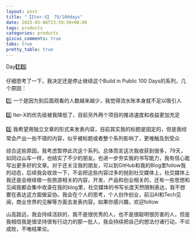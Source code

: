 ```yaml
---
layout: post
title: "【Iter-X】 79/100days"
date: 2025-05-06T23:59:59+08:00
tags: products
categories: products
giscus_comments: true
tabs: true
pretty_table: true
---
```


Day7️⃣9️⃣

仔细思考了一下，我决定还是停止继续这个Build in Public 100 Days的系列，几个原因：

1️⃣ 一个是因为到后面观看的人数越来越少，我觉得流水账本身就不足以吸引人

2️⃣ Iter-X的优先级被我降低了，目前另外两个项目的推进速度和收益更加充足

3️⃣ 我希望用独立文章的形式来发表内容，目前其实我的标题是固定的，但是我经常会产出一些不错的内容，似乎被标题或者整个系列影响了，更难触及到受众

综合这些原因，我考虑暂停此次这个系列。总体而言这次我收获到很多，79天，如同过山车一样，也结实了不少的朋友。也进一步夯实我的书写能力，我有信心能写出更多好的文章。对于还关注我的朋友，可以到GitHub和我的Blog里follow我的动态，后续我会收敛一下，不会把这些内容过多的抛到社交媒体上，社交媒体上我还是会继续做一些旅游相关的内容，开发、产品和创业相关的，还有一些思想和见闻我都会集中收录在我的blog里，社交媒体的书写长度天然限制表达，我不想要在表达这方面做妥协。我会在个人的思考，个人创作创业，前沿AI和Tech见闻，商业世界的见解等方面去发表内容，如果你感兴趣，欢迎follow

山高路远，我会持续活跃的，我不是很优秀的人，也不是很聪明很厉害的人，但是我相信我是很坚持很有行动力的那一批人，我会持续把自己的想法付诸行动，不论成败，不唯结果论。
